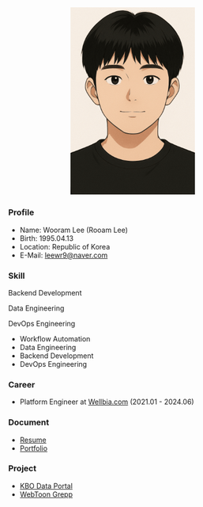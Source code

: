<div align="center">
  <img style="width: 50%;" src="https://raw.githubusercontent.com/leewr9/leewr9/refs/heads/master/profile.png" />
</div>

### Profile
- Name: Wooram Lee (Rooam Lee)
- Birth: 1995.04.13
- Location: Republic of Korea
- E-Mail: [leewr9@naver.com](mailto:leewr9@naver.com)

### Skill
Backend Development

Data Engineering

DevOps Engineering
- Workflow Automation
- Data Engineering
- Backend Development
- DevOps Engineering

### Career
- Platform Engineer at [Wellbia.com](https://www.wellbia.com/) (2021.01 - 2024.06)

### Document
- [Resume](https://leewr9.github.io/docs/resume)
- [Portfolio](https://leewr9.github.io/docs/portfolio)

### Project
- [KBO Data Portal](https://leewr9.github.io/docs/projects/kbo_data_portal)
- [WebToon Grepp](https://leewr9.github.io/docs/projects/webtoon_grepp)
  
